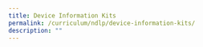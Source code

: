 ```yaml
---
title: Device Information Kits
permalink: /curriculum/ndlp/device-information-kits/
description: ""
---
```

